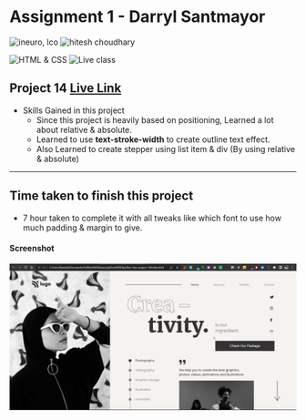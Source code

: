 # Assignment 1 - Darryl Santmayor

![ineuro, lco](https://img.shields.io/badge/iNeuron-LCO-green)
![hitesh choudhary](https://img.shields.io/badge/Hitesh--Choudhary-Full--stack--JS--bootcamp-red)

![HTML & CSS](https://img.shields.io/badge/HTML-CSS-orange)
![Live class](https://img.shields.io/badge/LIVE--CLASS-PROJECT--14-lightgrey)


## Project 14 [Live Link](https://live-proj-14.netlify.app)

-   Skills Gained in this project
    -   Since this project is heavily based on positioning,
        Learned a lot about relative & absolute.
    -   Learned to use **text-stroke-width** to create outline text effect.
    -   Also Learned to create stepper using list item & div (By using relative & absolute)

---

## Time taken to finish this project

-   7 hour taken to complete it with all tweaks like which font to use how much padding & margin to give.

#### Screenshot

![Desktop](./screenshots/project-14.png)
